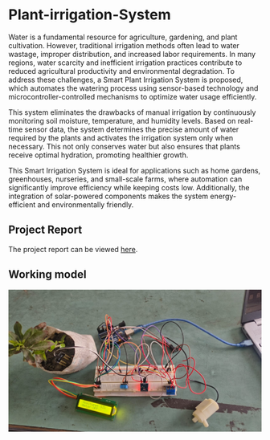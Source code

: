 # Plant-irrigation-System
Water is a fundamental resource for agriculture, gardening, and plant cultivation. However, traditional irrigation methods often lead to water wastage, improper distribution, and increased labor requirements. In many regions, water scarcity and inefficient irrigation practices contribute to reduced agricultural productivity and environmental degradation. To address these challenges, a Smart Plant Irrigation System is proposed, which automates the watering process using sensor-based technology and microcontroller-controlled mechanisms to optimize water usage efficiently.

This system eliminates the drawbacks of manual irrigation by continuously monitoring soil moisture, temperature, and humidity levels. Based on real-time sensor data, the system determines the precise amount of water required by the plants and activates the irrigation system only when necessary. This not only conserves water but also ensures that plants receive optimal hydration, promoting healthier growth.

This Smart Irrigation System is ideal for applications such as home gardens, greenhouses, nurseries, and small-scale farms, where automation can significantly improve efficiency while keeping costs low. Additionally, the integration of solar-powered components makes the system energy-efficient and environmentally friendly.

## Project Report
The project report can be viewed [here](https://github.com/Tushar3497/Plant-irrigation-System/blob/4362abd7ee223b942f4b66b0e2fdf56876795cf3/Plant%20irrigation%20system%20report.pdf).

## Working model 
![model](https://github.com/Tushar3497/Plant-irrigation-System/blob/08460045f1090f69b5a5b2303697c12f5e720c82/iot%20model.jpg)
